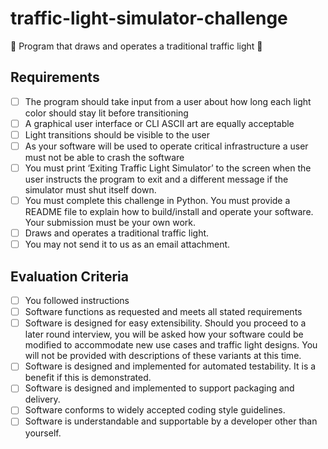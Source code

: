 # traffic-light-simulator-challenge
:vertical_traffic_light: Program that draws and operates a traditional traffic light :traffic_light:

## Requirements

- [ ] The program should take input from a user about how long each light color should stay lit before transitioning
- [ ] A graphical user interface or CLI ASCII art are equally acceptable
- [ ] Light transitions should be visible to the user
- [ ] As your software will be used to operate critical infrastructure a user must not be able to crash the software
- [ ] You must print ‘Exiting Traffic Light Simulator’ to the screen when the user instructs the program to exit and a different message if the simulator must shut itself down.
- [ ] You must complete this challenge in Python. You must provide a README file to explain how to build/install and
operate your software. Your submission must be your own work.
- [ ] Draws and operates a traditional traffic light.
- [ ] You may not send it to us as an email attachment. 

## Evaluation Criteria

- [ ] You followed instructions
- [ ] Software functions as requested and meets all stated requirements
- [ ] Software is designed for easy extensibility. Should you proceed to a later round interview, you will be asked how your software could be modified to accommodate new use cases and traffic light designs. You will not be provided with descriptions of these variants at this time.
- [ ] Software is designed and implemented for automated testability. It is a benefit if this is demonstrated.
- [ ] Software is designed and implemented to support packaging and delivery.
- [ ] Software conforms to widely accepted coding style guidelines.
- [ ] Software is understandable and supportable by a developer other than yourself.